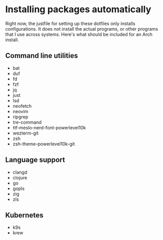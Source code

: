 # Installing packages automatically

Right now, the justfile for setting up these dotfiles only installs configurations. It does not install the actual programs, or other programs that I use across systems. Here's what should be included for an Arch install.

## Command line utilities
* bat
* duf
* fd
* fzf
* jq
* just
* lsd
* neofetch
* neovim
* ripgrep
* tre-command
* ttf-meslo-nerd-font-powerlevel10k
* wezterm-git
* zsh
* zsh-theme-powerlevel10k-git

## Language support
* clangd
* clojure
* go
* gopls
* zig
* zls

## Kubernetes
* k9s
* krew
